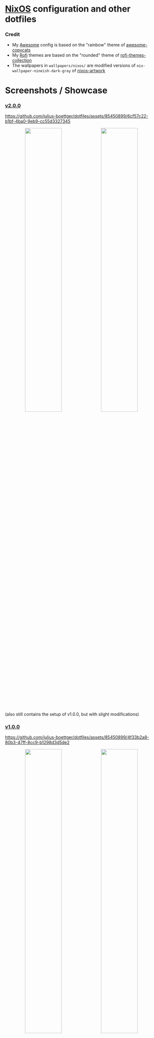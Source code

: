 # [NixOS](https://nixos.org/) configuration and other dotfiles

### Credit
- My [Awesome](https://awesomewm.org/) config is based on the "rainbow" theme of [awesome-copycats](https://github.com/lcpz/awesome-copycats)
- My [Rofi](https://github.com/lbonn/rofi) themes are based on the "rounded" theme of [rofi-themes-collection](https://github.com/newmanls/rofi-themes-collection)
- The wallpapers in `wallpapers/nixos/` are modified versions of `nix-wallpaper-nineish-dark-gray` of [nixos-artwork](https://github.com/NixOS/nixos-artwork)

# Screenshots / Showcase
### [v2.0.0](https://github.com/julius-boettger/dotfiles/releases/tag/v2.0.0)
https://github.com/julius-boettger/dotfiles/assets/85450899/6cf57c22-b1bf-4ba0-9eb9-cc55d3327345
<p align="middle">
  <img src=".github/assets/v2.0.0/screenshot1.png" width="49%" />
  <img src=".github/assets/v2.0.0/screenshot2.png" width="49%" /> 
</p>
(also still contains the setup of v1.0.0, but with slight modifications)

### [v1.0.0](https://github.com/julius-boettger/dotfiles/releases/tag/v1.0.0)
https://github.com/julius-boettger/dotfiles/assets/85450899/4f33b2a8-80b3-47ff-8cc9-b1298d3d5de2
<p align="middle">
  <img src=".github/assets/v1.0.0/screenshot1.png" width="49%" />
  <img src=".github/assets/v1.0.0/screenshot2.png" width="49%" /> 
</p>

# About this repo
- This repo contains configuration files I daily drive on multiple machines, including Windows ones through [WSL](https://learn.microsoft.com/en-us/windows/wsl/). Its purpose is:
    - providing version control for my config files
    - serving as documentation and inspiration for customizing your system
- With this repo you get a [Flake](https://nixos.wiki/wiki/Flakes)-based [NixOS](https://nixos.org) configuration that includes...
  - two fully functional desktop sessions:
    - [Awesome](https://github.com/awesomeWM/awesome) (on Xorg)
    - [Hyprland](https://hyprland.org/) (on Wayland)
    - => See [Installation (Desktop)](#installation-desktop)
  - a nice [WSL](https://learn.microsoft.com/en-us/windows/wsl/) setup
    - => See [Installation (WSL)](#installation-wsl)
- See [Content overview](#content-overview) for explanations of files and directories in this repo.
- ⚠️ Basic knowledge of [NixOS](https://nixos.org/) usage, including [Nix flakes](https://nixos.wiki/wiki/Flakes), is needed for all of the provided installation guides.

# Content overview

### Directory structure
- `devices/` contains device-specific config
- `misc/` contains... miscellaneous things
- `modules/` contains Nix modules as well as config files for the software the module configures
  - e.g. `modules/hyprland` contains a `default.nix` to install [Hyprland](https://hyprland.org/) on [NixOS](https://nixos.org/), but also a `hyprland.conf` to configure [Hyprland](https://hyprland.org/)
- `packages/` contains Nix packages that I maintain locally as they do not have an official counterpart
- `wallpapers/` should be self-explanatory

### Noteworthy files

| File | Description |
|------|-------------|
| `devices/[DEVICE]/fastfetch/` | Device-specific [fastfetch](https://github.com/fastfetch-cli/fastfetch) configurations |
| `misc/update/` | Scripts to automatically update and clean up [NixOS](https://nixos.org) after a prompt every saturday |
| `misc/autostart.sh` | Shell script that [Awesome](https://github.com/awesomeWM/awesome) and [Hyprland](https://hyprland.org/) run on startup |
| `misc/notification.wav` | Notification sound |
| `modules/alacritty/alacritty.toml` | [Alacritty](https://github.com/alacritty/alacritty) configuration |
| `modules/awesome/` | [Awesome](https://github.com/awesomeWM/awesome) configuration including a custom theme based on [awesome-copycats](https://github.com/lcpz/awesome-copycats)' "rainbow" theme |
| `modules/copyq/copyq.conf` | [CopyQ](https://github.com/hluk/CopyQ) configuration with custom theme |
| `modules/eww/` | [Eww](https://github.com/elkowar/eww) configuration with custom widgets |
| `modules/firefox/firefox.css` | `userChrome.css` for [Firefox](https://www.mozilla.org/en-US/firefox/new/) |
| `modules/fish/init.fish` | `config.fish` for [Fish](https://github.com/fish-shell/fish-shell) |
| `modules/gitnuro/gitnuro.json` | [Gitnuro](https://github.com/JetpackDuba/Gitnuro) theme |
| `modules/hyprland/hyprland.conf` | [Hyprland](https://hyprland.org/) configuration |
| `modules/jetbrains/.ideavimrc` | Like `.vimrc`, but for [IntelliJ IDEA](https://github.com/JetBrains/intellij-community) using [IdeaVim](https://github.com/JetBrains/ideavim) |
| `modules/rofi/` | [Rofi](https://github.com/lbonn/rofi) (Wayland fork) themes |
| `modules/sddm-sugar-candy/sddm-sugar-candy.conf` | [sddm-sugar-candy](https://github.com/Kangie/sddm-sugar-candy) configuration |
| `modules/starship/starship.toml` | [Starship](https://github.com/starship/starship) configuration |
| `modules/swaylock-effects/swaylock-effects.sh` | Shell script to call [Swaylock-effects](https://github.com/jirutka/swaylock-effects) with custom options |
| `modules/swaync/` | [SwayNotificationCenter](https://github.com/ErikReider/SwayNotificationCenter) configuration with custom theme |
| `modules/vim/.vimrc` | [Vim](https://github.com/vim/vim) configuration |
| `modules/vscodium/vscodium.json` | `settings.json` for [VSCodium](https://github.com/VSCodium/vscodium) |
| `wallpapers/nixos/` | [NixOS](https://nixos.org) logo wallpapers in all kinds of color combinations |

# Installation (Desktop)

- The following guide explains installation on a [NixOS](https://nixos.org/) desktop system.
- ⚠️ I try to make this config as modular and hardware independent as it makes sense for my time, but you might still have to change some things to make it work with your hardware.
- If you still want to try setting this up, here you go...

First install [NixOS](https://nixos.org/) and set it up far enough to have `git`, a network connection and a text editor available.

Place the content of this repository inside `/etc/dotfiles/`:
```shell
cd /etc

# clone specific release (you know what you get, but v1.0.0 might not work anymore)
git clone --branch v2.0.0 --depth 1 --recurse-submodules https://github.com/julius-boettger/dotfiles.git
# clone current commit (although you don't know what you get)
git clone --recurse-submodules https://github.com/julius-boettger/dotfiles.git

chown -R $USER:root /etc/dotfiles # make editing files more comfortable (don't require sudo)
chmod -R 755 /etc/dotfiles # should already be set like this

# copy over your hardware-configuration.nix (!)
cp -f /etc/nixos/hardware-configuration.nix /etc/dotfiles/devices/desktop/
```

> Paths like `devices/desktop/default.nix` are referencing the content of this repo, which should now be in `/etc/dotfiles/`, so the full path in this case would be `/etc/dotfiles/devices/desktop/default.nix`.

There are some files you now should take a look at and adjust them to your liking:
- `variables.nix` (should explain itself)
- `default.nix` and `hyprland.conf` in `devices/desktop/` contain some device- / hardware-specific configuration like setting the resolution, mounting a partition, ... You may pick and choose what seems useful to you, or just delete it.
- Of course you may also want to look at and change every other file ;)

Then rebuild your system with `sudo nixos-rebuild switch --flake /etc/dotfiles#desktop --impure`. After you've done this once, `flake-rebuild` should be available as a shorthand that serves the same purpose.

Next: `reboot` for good measure.

Set [Gitnuro](https://github.com/JetpackDuba/Gitnuro) theme: Run Gitnuro, open the settings and click the "Open file" button next to "Custom theme". Select `modules/gitnuro/gitnuro.json` and click on "Accept".

To set a wallpaper for [SDDM](https://github.com/sddm/sddm) (the display manager) either put a `login.jpg` in `wallpapers/` or adjust the path to the wallpaper at the top of `modules/sddm-sugar-candy/sddm-sugar-candy.conf`.

By default, both the Awesome and the Hyprland session use a random wallpaper out of `wallpapers/nixos/` on every reload. But there's an easy way to set up your own wallpapers on Hyprland: Put just one (or multiple!)  in `wallpapers/misc/`. A random one will be selected on each reload if you have multiple. You can also configure corresponding accent colors for each wallpaper that will be used e.g. for the client border color. To do this, ajdust `modules/hyprland/wallpaper.py`. You will figure it out.

If you notice that the mouse cursor looks different when hovering over some apps, try setting it with `nwg-look` (Wayland) or `lxappearance` (Xorg).

And then you should be all set up!  Feel free to reach out if there's something missing, misleading or incorrect in this installation guide. (Also reach out if you know how to automate any step of this setup further!)

# Installation ([WSL](https://learn.microsoft.com/en-us/windows/wsl/))

> The following guide explains installation on a Windows system through [NixOS](https://nixos.org/) on [WSL](https://learn.microsoft.com/en-us/windows/wsl/).

First, make sure WSL is installed and up to date:
```
wsl --install --no-distribution
wsl --update
```
Also make sure to reboot your system to complete the setup (yes, that is necessary).

Then [setup a NixOS distribution](https://nixos.wiki/wiki/WSL), **but** be careful when executing a command containing a path like `.\NixOS\`, you probably want to change that to an absolute path where the installed files can reside permanently, like `C:\Users\[YOUR-USER]\Documents\WSL\NixOS\`.

Now enter your NixOS WSL system with `wsl -d NixOS`, or just with `wsl` if you ran `wsl --set-default NixOS` before.

Run `sudo nix-channel --update`. If you run into errors like `unable to download [...]: Couldn't resolve host name`: Make sure you are not connected to some regulated company network for the rest of this guide, then edit `/etc/resolv.conf` and check that the only uncommented lines in that file are to configure nameservers, e.g. to use google nameservers:
```
nameserver 8.8.4.4
nameserver 8.8.8.8
```
Then run `sudo nix-channel --update` again.

Now run some more commands to setup my config:
```shell
cd /etc
nix-shell -p git --run "sudo git clone --recurse-submodules https://github.com/julius-boettger/dotfiles.git"
chown -R $USER:root /etc/dotfiles # make editing files more comfortable (don't require sudo)
chmod -R 755 /etc/dotfiles # should already be set like this
```

You now should take a look at `variables.nix`, which should explain its content itself. Of course you may also want to look at and change every other file ;)

Then rebuild your system with
```sh
nix-shell -p git --run "sudo nixos-rebuild switch --flake /etc/dotfiles#wsl"
```

To see the effects, exit your current WSL session (e.g. with `exit`), force WSL to shutdown (to achieve a restart) with `wsl --shutdown` and then start a new session (e.g. with `wsl -d NixOS`).

You should be greeted by a nice little `fastfetch` now! `flake-rebuild` should also be available as a shorthand that serves the same purpose as the long rebuild command above.

At this point it should also be fine to connect to a regulated company network again, reaching the internet should still be possible.

If using your companys VPN ever causes networking issues, use `vpn-start`/`vpn-stop` to start/stop [`wsl-vpnkit`](https://github.com/sakai135/wsl-vpnkit) (`vpn-status` is also available).